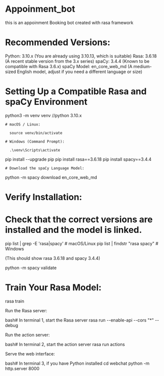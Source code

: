 # Appoinment_bot
this is an appoinment Booking bot created with rasa framework

# Recommended Versions:

Python: 3.10.x (You are already using 3.10.13, which is suitable)
Rasa: 3.6.18 (A recent stable version from the 3.x series)
spaCy: 3.4.4 (Known to be compatible with Rasa 3.6.x)
spaCy Model: en_core_web_md (A medium-sized English model, adjust if you need a different language or size)

# Setting Up a Compatible Rasa and spaCy Environment

python3 -m venv venv //python 3.10.x 

    # macOS / Linux:

      source venv/bin/activate

    # Windows (Command Prompt):

      .\venv\Scripts\activate

pip install --upgrade pip
pip install rasa==3.6.18
pip install spacy==3.4.4

    # Download the spaCy Language Model:

python -m spacy download en_core_web_md

# Verify Installation:
# Check that the correct versions are installed and the model is linked.

pip list | grep -E 'rasa|spacy' # macOS/Linux
pip list | findstr "rasa spacy" # Windows

(This should show rasa 3.6.18 and spacy 3.4.4)

python -m spacy validate

# Train Your Rasa Model:

rasa train

Run the Rasa server:

bash# In terminal 1, start the Rasa server
rasa run --enable-api --cors "*" --debug

Run the action server:

bash# In terminal 2, start the action server
rasa run actions

Serve the web interface:

bash# In terminal 3, if you have Python installed
cd webchat
python -m http.server 8000
